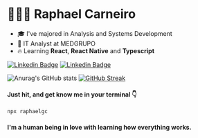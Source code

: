 <h1> 🧑🏽‍💻 Raphael Carneiro <img src="https://media.giphy.com/media/hvRJCLFzcasrR4ia7z/giphy.gif" width="0.5px"></h1> 

- 🎓 I've majored in Analysis and Systems Development
- 🌵 IT Analyst at MEDGRUPO 
- 🔥 Learning **React**, **React Native** and **Typescript**

[![Linkedin Badge](https://img.shields.io/badge/LinkedIn-0077B5?style=for-the-badge&logo=linkedin&logoColor=white&Linkedin&logoColor=white&link=https://www.linkedin.com/in/raphael-gc)](https://www.linkedin.com/in/raphael-gc)
[![Linkedin Badge](https://img.shields.io/badge/-A5D3FE?style=for-the-badge&logo=linkedin&logoColor=white&Linkedin&logoColor=white&link=https://www.linkedin.com/in/raphael-gc)](https://www.linkedin.com/in/raphael-gc)

![Anurag's GitHub stats](https://github-readme-stats.vercel.app/api?username=Raphael-GC&show_icons=true&theme=radical) [![GitHub Streak](http://github-readme-streak-stats.herokuapp.com?user=Raphael-GC&theme=radical&date_format=j%20M%5B%20Y%5D)](https://git.io/streak-stats)

<h4>Just hit, and get know me in your terminal 👇</h4>

```sh
npx raphaelgc
```

 <h4>I'm a human being in love with learning how everything works.</h4> 
